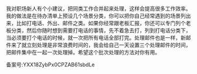 我对职场新人有个小建议，把同类工作合并起来处理，这样会提高很多工作效率。我的做法是在待办清单上预设几个场景分类，你可以把你自己经常遇到的场景列出来，比如打电话、外出、邮件之类。如果你经常跟老板汇报，你还可以专门列个老板分类，然后你随时想到需要打电话的事情，先不着急去打，列到打电话分类下，当必须要打个电话的时候，就一次把所有电话全部打完。处理邮件也是一样，新邮件来了就立刻处理是非常浪费时间的，我会给自己一天设置三个处理邮件的时间，把邮件集中在一起一次处理掉。希望这个批次处理的方法对你有用。

备案号:YXX18ZybPx0CPZAB61sbdLe